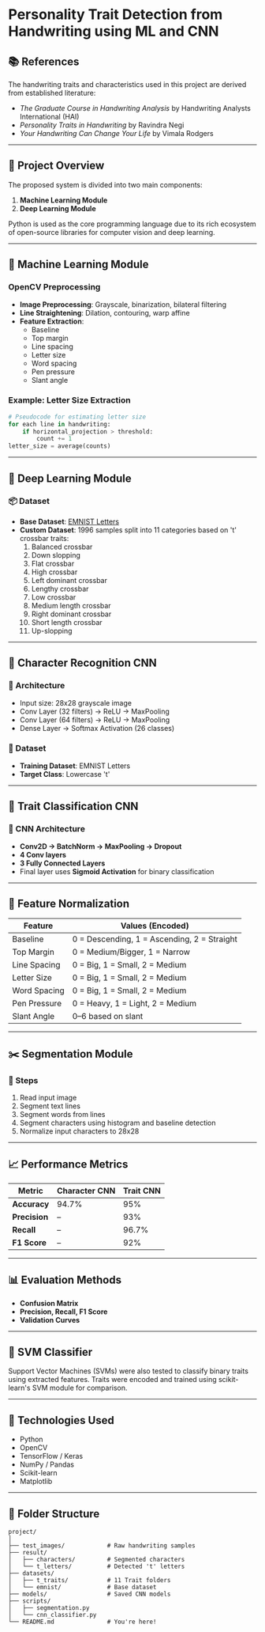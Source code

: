 
# Personality Trait Detection from Handwriting using ML and CNN

## 📚 References
The handwriting traits and characteristics used in this project are derived from established literature:

- *The Graduate Course in Handwriting Analysis* by Handwriting Analysts International (HAI)
- *Personality Traits in Handwriting* by Ravindra Negi
- *Your Handwriting Can Change Your Life* by Vimala Rodgers

---

## 🧠 Project Overview

The proposed system is divided into two main components:

1. **Machine Learning Module**
2. **Deep Learning Module**

Python is used as the core programming language due to its rich ecosystem of open-source libraries for computer vision and deep learning.

---

## 🧮 Machine Learning Module

### OpenCV Preprocessing

- **Image Preprocessing**: Grayscale, binarization, bilateral filtering
- **Line Straightening**: Dilation, contouring, warp affine
- **Feature Extraction**: 
  - Baseline
  - Top margin
  - Line spacing
  - Letter size
  - Word spacing
  - Pen pressure
  - Slant angle

### Example: Letter Size Extraction

```python
# Pseudocode for estimating letter size
for each line in handwriting:
    if horizontal_projection > threshold:
        count += 1
letter_size = average(counts)
```

---

## 🧠 Deep Learning Module

### 📦 Dataset

- **Base Dataset**: [EMNIST Letters](https://www.nist.gov/itl/products-and-services/emnist-dataset)
- **Custom Dataset**: 1996 samples split into 11 categories based on 't' crossbar traits:
  1. Balanced crossbar
  2. Down slopping
  3. Flat crossbar
  4. High crossbar
  5. Left dominant crossbar
  6. Lengthy crossbar
  7. Low crossbar
  8. Medium length crossbar
  9. Right dominant crossbar
  10. Short length crossbar
  11. Up-slopping

---

## 🧠 Character Recognition CNN

### 📐 Architecture

- Input size: 28x28 grayscale image
- Conv Layer (32 filters) → ReLU → MaxPooling
- Conv Layer (64 filters) → ReLU → MaxPooling
- Dense Layer → Softmax Activation (26 classes)

### 🧪 Dataset
- **Training Dataset**: EMNIST Letters
- **Target Class**: Lowercase 't'

---

## 🧠 Trait Classification CNN

### 🧱 CNN Architecture

- **Conv2D → BatchNorm → MaxPooling → Dropout**
- **4 Conv layers**
- **3 Fully Connected Layers**
- Final layer uses **Sigmoid Activation** for binary classification

---

## 🔢 Feature Normalization

| Feature        | Values (Encoded) |
|----------------|------------------|
| Baseline       | 0 = Descending, 1 = Ascending, 2 = Straight |
| Top Margin     | 0 = Medium/Bigger, 1 = Narrow |
| Line Spacing   | 0 = Big, 1 = Small, 2 = Medium |
| Letter Size    | 0 = Big, 1 = Small, 2 = Medium |
| Word Spacing   | 0 = Big, 1 = Small, 2 = Medium |
| Pen Pressure   | 0 = Heavy, 1 = Light, 2 = Medium |
| Slant Angle    | 0–6 based on slant |

---

## ✂️ Segmentation Module

### 🧩 Steps
1. Read input image
2. Segment text lines
3. Segment words from lines
4. Segment characters using histogram and baseline detection
5. Normalize input characters to 28x28

---

## 📈 Performance Metrics

| Metric       | Character CNN | Trait CNN |
|--------------|----------------|-----------|
| **Accuracy** | 94.7%          | 95%       |
| **Precision**| –              | 93%       |
| **Recall**   | –              | 96.7%     |
| **F1 Score** | –              | 92%       |

---

## 📊 Evaluation Methods

- **Confusion Matrix**
- **Precision, Recall, F1 Score**
- **Validation Curves**

---

## 🧮 SVM Classifier

Support Vector Machines (SVMs) were also tested to classify binary traits using extracted features. Traits were encoded and trained using scikit-learn's SVM module for comparison.

---

## 🔧 Technologies Used

- Python
- OpenCV
- TensorFlow / Keras
- NumPy / Pandas
- Scikit-learn
- Matplotlib

---

## 📁 Folder Structure

```
project/
│
├── test_images/            # Raw handwriting samples
├── result/
│   ├── characters/         # Segmented characters
│   └── t_letters/          # Detected 't' letters
├── datasets/
│   ├── t_traits/           # 11 Trait folders
│   └── emnist/             # Base dataset
├── models/                 # Saved CNN models
├── scripts/
│   ├── segmentation.py
│   └── cnn_classifier.py
└── README.md               # You're here!
```
